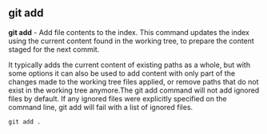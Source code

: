 ## git add

**git add** - Add file contents to the index.
This command updates the index using the current content found in the working tree, to prepare the content staged for the next commit. 

It typically adds the current content of existing paths as a whole, but with some options it can also be used to add content with only part of the changes made to the working tree files applied, or remove paths that do not exist in the working tree anymore.The git add command will not add ignored files by default. If any ignored files were explicitly specified on the command line, git add will fail with a list of ignored files.


```bash=
git add .
```